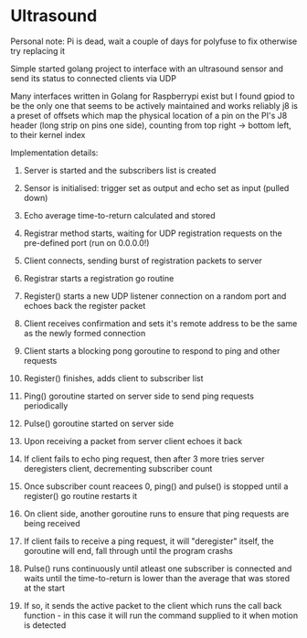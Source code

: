 # Ultrasound
Personal note: Pi is dead, wait a couple of days for polyfuse to fix otherwise try replacing it

Simple started golang project to interface with an ultrasound sensor and send its status to connected clients via UDP

Many interfaces written in Golang for Raspberrypi exist but I found gpiod to be the only one that seems to be actively maintained and works reliably
j8 is a preset of offsets which map the physical location of a pin on the PI's J8 header (long strip on pins one side), counting from top right -> bottom left, to their kernel index

Implementation details: 
1. Server is started and the subscribers list is created
2. Sensor is initialised: trigger set as output and echo set as input (pulled down)
3. Echo average time-to-return calculated and stored
2. Registrar method starts, waiting for UDP registration requests on the pre-defined port (run on 0.0.0.0!)

3. Client connects, sending burst of registration packets to server
4. Registrar starts a registration go routine
5. Register() starts a new UDP listener connection on a random port and echoes back the register packet
6. Client receives confirmation and sets it's remote address to be the same as the newly formed connection
7. Client starts a blocking pong goroutine to respond to ping and other requests
8. Register() finishes, adds client to subscriber list
9. Ping() goroutine started on server side to send ping requests periodically
10. Pulse() goroutine started on server side

10. Upon receiving a packet from server client echoes it back
11. If client fails to echo ping request, then after 3 more tries server deregisters client, decrementing subscriber count
12. Once subscriber count reacees 0, ping() and pulse() is stopped until a register() go routine restarts it

11. On client side, another goroutine runs to ensure that ping requests are being received
12. If client fails to receive a ping request, it will "deregister" itself, the goroutine will end, fall through until the program crashs

13. Pulse() runs continuously until atleast one subscriber is connected and waits until the time-to-return is lower than the average that was stored at the start
14. If so, it sends the active packet to the client which runs the call back function - in this case it will run the command supplied to it when motion is detected
